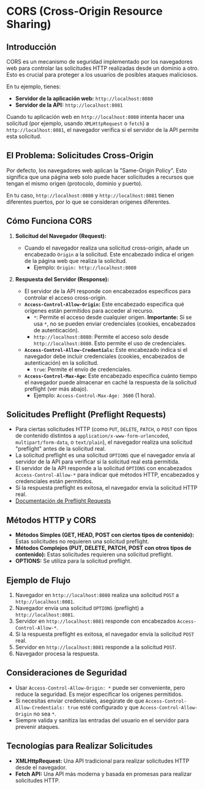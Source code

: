 # CORS (Cross-Origin Resource Sharing)

## Introducción

CORS es un mecanismo de seguridad implementado por los navegadores web para controlar las solicitudes HTTP realizadas desde un dominio a otro. Esto es crucial para proteger a los usuarios de posibles ataques maliciosos.

En tu ejemplo, tienes:

* **Servidor de la aplicación web:** `http://localhost:8080`
* **Servidor de la API:** `http://localhost:8081`

Cuando tu aplicación web en `http://localhost:8080` intenta hacer una solicitud (por ejemplo, usando `XMLHttpRequest` o `fetch`) a `http://localhost:8081`, el navegador verifica si el servidor de la API permite esta solicitud.

## El Problema: Solicitudes Cross-Origin

Por defecto, los navegadores web aplican la "Same-Origin Policy". Esto significa que una página web solo puede hacer solicitudes a recursos que tengan el mismo origen (protocolo, dominio y puerto).

En tu caso, `http://localhost:8080` y `http://localhost:8081` tienen diferentes puertos, por lo que se consideran orígenes diferentes.

## Cómo Funciona CORS

1.  **Solicitud del Navegador (Request):**
    * Cuando el navegador realiza una solicitud cross-origin, añade un encabezado `Origin` a la solicitud. Este encabezado indica el origen de la página web que realiza la solicitud.
        * Ejemplo: `Origin: http://localhost:8080`

2.  **Respuesta del Servidor (Response):**
    * El servidor de la API responde con encabezados específicos para controlar el acceso cross-origin.
    * **`Access-Control-Allow-Origin`:** Este encabezado especifica qué orígenes están permitidos para acceder al recurso.
        * `*`: Permite el acceso desde cualquier origen. **Importante:** Si se usa `*`, no se pueden enviar credenciales (cookies, encabezados de autenticación).
        * `http://localhost:8080`: Permite el acceso solo desde `http://localhost:8080`. Esto permite el uso de credenciales.
    * **`Access-Control-Allow-Credentials`:** Este encabezado indica si el navegador debe incluir credenciales (cookies, encabezados de autenticación) en la solicitud.
        * `true`: Permite el envío de credenciales.
    * **`Access-Control-Max-Age`:** Este encabezado especifica cuánto tiempo el navegador puede almacenar en caché la respuesta de la solicitud preflight (ver más abajo).
        * Ejemplo: `Access-Control-Max-Age: 3600` (1 hora).

## Solicitudes Preflight (Preflight Requests)

* Para ciertas solicitudes HTTP (como `PUT`, `DELETE`, `PATCH`, o `POST` con tipos de contenido distintos a `application/x-www-form-urlencoded`, `multipart/form-data`, o `text/plain`), el navegador realiza una solicitud "preflight" antes de la solicitud real.
* La solicitud preflight es una solicitud `OPTIONS` que el navegador envía al servidor de la API para verificar si la solicitud real está permitida.
* El servidor de la API responde a la solicitud `OPTIONS` con encabezados `Access-Control-Allow-*` para indicar qué métodos HTTP, encabezados y credenciales están permitidos.
* Si la respuesta preflight es exitosa, el navegador envía la solicitud HTTP real.
* [Documentación de Preflight Requests](https://developer.mozilla.org/en-US/docs/Glossary/Preflight_request)

## Métodos HTTP y CORS

* **Métodos Simples (GET, HEAD, POST con ciertos tipos de contenido):** Estas solicitudes no requieren una solicitud preflight.
* **Métodos Complejos (PUT, DELETE, PATCH, POST con otros tipos de contenido):** Estas solicitudes requieren una solicitud preflight.
* **OPTIONS:** Se utiliza para la solicitud preflight.

## Ejemplo de Flujo

1.  Navegador en `http://localhost:8080` realiza una solicitud `POST` a `http://localhost:8081`.
2.  Navegador envía una solicitud `OPTIONS` (preflight) a `http://localhost:8081`.
3.  Servidor en `http://localhost:8081` responde con encabezados `Access-Control-Allow-*`.
4.  Si la respuesta preflight es exitosa, el navegador envía la solicitud `POST` real.
5.  Servidor en `http://localhost:8081` responde a la solicitud `POST`.
6.  Navegador procesa la respuesta.

## Consideraciones de Seguridad

* Usar `Access-Control-Allow-Origin: *` puede ser conveniente, pero reduce la seguridad. Es mejor especificar los orígenes permitidos.
* Si necesitas enviar credenciales, asegúrate de que `Access-Control-Allow-Credentials: true` esté configurado y que `Access-Control-Allow-Origin` no sea `*`.
* Siempre valida y sanitiza las entradas del usuario en el servidor para prevenir ataques.

## Tecnologías para Realizar Solicitudes

* **XMLHttpRequest:** Una API tradicional para realizar solicitudes HTTP desde el navegador.
* **Fetch API:** Una API más moderna y basada en promesas para realizar solicitudes HTTP.